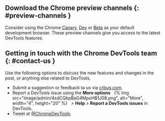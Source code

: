 ## Download the Chrome preview channels {: #preview-channels }
Consider using the Chrome [Canary](https://www.google.com/chrome/canary/), [Dev](https://www.google.com/chrome/dev/) or [Beta](https://www.google.com/chrome/beta/) as your default development browser. These preview channels give you access to the latest DevTools features.


## Getting in touch with the Chrome DevTools team {: #contact-us }
Use the following options to discuss the new features and changes in the post, or anything else related to DevTools.

- Submit a suggestion or feedback to us via [crbug.com](https://crbug.com).
- Report a DevTools issue using the **More options** &nbsp; {% Img src="image/admin/4sdCQbpBaG4MpoHB1J08.png", alt="More", width="4", height="20" %} &nbsp; > **Help** > **Report a DevTools issues** in DevTools.
- Tweet at <a href="https://twitter.com/intent/tweet?text=@ChromeDevTools" target="_blank">@ChromeDevTools</a>.
